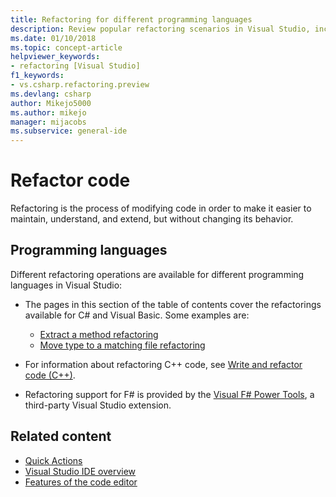 ```yaml
---
title: Refactoring for different programming languages
description: Review popular refactoring scenarios in Visual Studio, including operations available for different programming languages with examples.
ms.date: 01/10/2018
ms.topic: concept-article
helpviewer_keywords:
- refactoring [Visual Studio]
f1_keywords:
- vs.csharp.refactoring.preview
ms.devlang: csharp
author: Mikejo5000
ms.author: mikejo
manager: mijacobs
ms.subservice: general-ide
---
```

# Refactor code

Refactoring is the process of modifying code in order to make it easier to maintain, understand, and extend, but without changing its behavior.

## Programming languages

Different refactoring operations are available for different programming languages in Visual Studio:

- The pages in this section of the table of contents cover the refactorings available for C# and Visual Basic. Some examples are: 
  - [Extract a method refactoring](reference/extract-method.md) 
  - [Move type to a matching file refactoring](reference/move-type-to-matching-file.md)

- For information about refactoring C++ code, see [Write and refactor code (C++)](/cpp/ide/writing-and-refactoring-code-cpp).
- Refactoring support for F# is provided by the [Visual F# Power Tools](https://marketplace.visualstudio.com/items?itemName=FSharpSoftwareFoundation.VisualFPowerTools), a third-party Visual Studio extension.

## Related content

- [Quick Actions](../ide/quick-actions.md)
- [Visual Studio IDE overview](../get-started/visual-studio-ide.md)
- [Features of the code editor](../ide/writing-code-in-the-code-and-text-editor.md)
